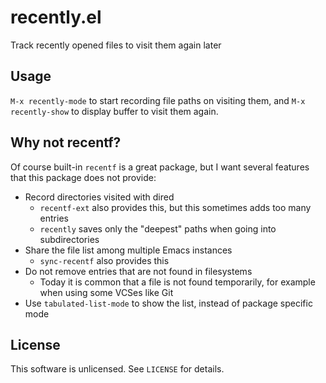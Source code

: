recently.el
===========


Track recently opened files to visit them again later


Usage
-----

`M-x recently-mode` to start recording file paths on visiting them,
and `M-x recently-show` to display buffer to visit them again.


Why not recentf?
----------------

Of course built-in `recentf` is a great package, but I want several
features that this package does not provide:

- Record directories visited with dired
  - `recentf-ext` also provides this, but this sometimes adds too many
    entries
  - `recently` saves only the "deepest" paths when going into
    subdirectories
- Share the file list among multiple Emacs instances
  - `sync-recentf` also provides this
- Do not remove entries that are not found in filesystems
  - Today it is common that a file is not found temporarily,
    for example when using some VCSes like Git
- Use `tabulated-list-mode` to show the list, instead of package
  specific mode


License
-------

This software is unlicensed. See `LICENSE` for details.
